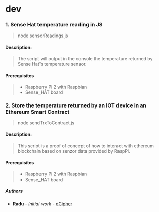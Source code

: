# dev


### 1. Sense Hat temperature reading in JS 
>node sensorReadings.js 
#### Description:
>The script will output in the console the temperature returned by Sense Hat's temperature sensor.

#### Prerequisites

> - Raspberry Pi 2 with Raspbian <br />
> - Sense_HAT board<br />

### 2. Store the temperature returned by an IOT device in an Ethereum Smart Contract
>node sendTrxToContract.js 
#### Description:
>This script is a proof of concept of how to interact with ethereum blockchain based on senzor data provided by RaspPi.

#### Prerequisites

> - Raspberry Pi 2 with Raspbian <br />
> - Sense_HAT board<br />

##### Authors
* **Radu** - *Initial work* - [dCipher](https://github.com/dCipherDev)



